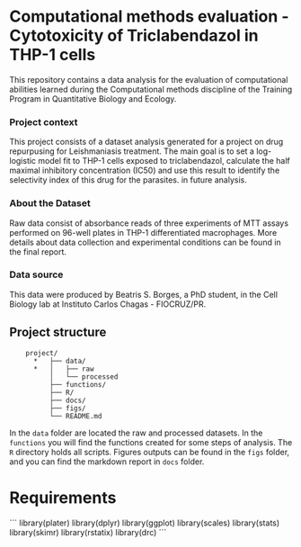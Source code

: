 # Computational methods evaluation - Cytotoxicity of Triclabendazol in THP-1 cells

This repository contains a data analysis for the evaluation of computational abilities learned during the Computational methods discipline of the Training Program in Quantitative Biology and Ecology.

### Project context

This project consists of a dataset analysis generated for a project on drug repurpusing for Leishmaniasis treatment. The main goal is to set a log-logistic model fit to THP-1 cells exposed to triclabendazol, calculate the half maximal inhibitory concentration (IC50) and use this result to identify the selectivity index of this drug for the parasites. in future analysis.

### About the Dataset

Raw data consist of absorbance reads of three experiments of MTT assays performed on 96-well plates in THP-1 differentiated macrophages. More details about data collection and experimental conditions can be found in the final report.

### Data source

This data were produced by Beatris S. Borges, a PhD student, in the Cell Biology lab at Instituto Carlos Chagas - FIOCRUZ/PR.

## Project structure

        project/ 
          *   ├── data/ 
          *   │   ├── raw 
              │   └── processed
              ├── functions/
              ├── R/
              ├── docs/ 
              ├── figs/
              └── README.md

In the `data` folder are located the raw and processed datasets. In the `functions` you will find the functions created for some steps of analysis. The `R` directory holds all scripts. Figures outputs can be found in the `figs` folder, and you can find the markdown report in `docs` folder.

# Requirements

\`\`\` library(plater) library(dplyr) library(ggplot) library(scales) library(stats) library(skimr) library(rstatix) library(drc) ´´´
